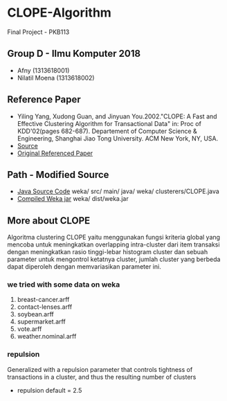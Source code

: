 # CLOPE-Algorithm
Final Project - PKB113

## Group D - Ilmu Komputer 2018 
* Afny (1313618001)
* Nilatil Moena (1313618002)

## Reference Paper
* Yiling Yang, Xudong Guan, and Jinyuan You.2002."CLOPE: A Fast and Effective Clustering Algorithm for Transactional Data" in: Proc of KDD'02(pages 682-687). Departement of Computer Science & Engineering, Shanghai Jiao Tong University. ACM  New York, NY, USA.
* [Source](https://citeseerx.ist.psu.edu/viewdoc/summary?doi=10.1.1.13.7142)
* [Original Referenced Paper](https://github.com/nilamoena/CLOPE-Algorithm/blob/master/Paper%20CLOPE.pdf)

## Path - Modified Source
* [Java Source Code](https://github.com/nilamoena/CLOPE-Algorithm/blob/master/weka/src/main/java/weka/clusterers/CLOPE.java) weka/ src/ main/ java/ weka/ clusterers/CLOPE.java
* [Compiled Weka jar](https://github.com/nilamoena/CLOPE-Algorithm/tree/master/weka/dist) weka/ dist/weka.jar

## More about CLOPE
Algoritma clustering CLOPE yaitu menggunakan fungsi kriteria global yang mencoba untuk meningkatkan overlapping intra-cluster dari item transaksi dengan meningkatkan rasio tinggi-lebar histogram cluster dan sebuah parameter untuk mengontrol ketatnya cluster, jumlah cluster yang berbeda dapat diperoleh dengan memvariasikan parameter ini.

### we tried with some data on weka
1. breast-cancer.arff
2. contact-lenses.arff
3. soybean.arff
4. supermarket.arff
5. vote.arff
6. weather.nominal.arff

### repulsion
Generalized with a repulsion parameter that controls tightness of transactions in a cluster, and thus the resulting number of clusters
* repulsion default = 2.5
